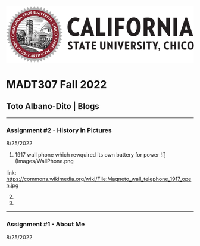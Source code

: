 ![](Images/CSUCHICO-Seal.png)
# MADT307 Fall 2022
## Toto Albano-Dito | Blogs

------------------------------------------------------------------------------------------------------
### Assignment #2 - History in Pictures
8/25/2022

1. 1917 wall phone which rewquired its own battery for power
![](Images/WallPhone.png

link: https://commons.wikimedia.org/wiki/File:Magneto_wall_telephone_1917_open.jpg

2. 

3.


------------------------------------------------------------------------------------------------------
### Assignment #1 - About Me
8/25/2022
